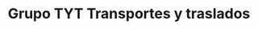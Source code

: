 ---
title: "Grupo TYT Transportes y traslados"
url: /mexico/grupo-tyt-transportes-y-traslados/
shop: alquiler
---